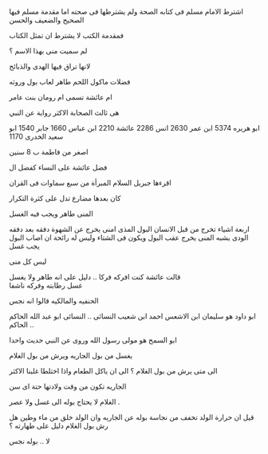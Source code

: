 اشترط الامام مسلم فى كتابه الصحة ولم يشترطها فى صحته 
اما مقدمة مسلم فيها الصحيح والضعيف والحسن 

فمقدمة الكتب لا يشترط ان تمثل الكتاب 

لم سميت منى بهذا الاسم ؟

لانها تراق فيها الهدى والذبائح 

فضلات ماكول اللحم طاهر لعاب بول  وروثه 

ام عائشة تسمى ام رومان بنت عامر 

هى ثالث الصحابة الاكثر رواية عن النبي 

ابو هريره 
5374 
ابن عمر 
2630 
انس 
2286 
عائشة 
2210
ابن عباس 
1660 
جابر
1540
ابو سعيد الخدرى 
1170 

اصغر من فاطمة ب 8 سنين 

فضل عائشة على النساء كفضل ال

اقرءها جبريل السلام 
المبرأة من سبع سماوات فى القران 

كان بعدها مضارع تدل على كثرة التكرار 

المنى طاهر ويجب فيه الغسل 

اربعة اشياء تخرج من قبل الانسان 
البول 
المذى 
امنى يخرج عن الشهوة دفقه بعد دفقه 
الودى يشبه المنى يخرج عقب البول ويكون فى الشتاء وليس له رائحة ان اصاب البول يجب غسل 

ليس كل منى 

قالت عائشة كنت افركه فركا .. دليل على انه طاهر ولا يغسل  
غسل رطابته وفركه ناشفا 

الحنفيه والمالكيه قالوا انه نجس 

ابو داود هو سليمان ابن الاشعس 
احمد ابن شعيب النسائى .. النسائى
ابو عبد الله الحاكم .. الحاكم

ابو السمح هو مولى رسول الله وروى عن النبي حديث واحدا 

يغسل من بول الجاريه ويرش من بول الغلام 

الى متى يرش من بول الغلام ؟ 
الى ان ياكل الطعام واذا اختلطا غلبنا الاكثر

الجاريه تكون من وقت ولادتها حتة اى سن 

الغلام لا يحتاج بوله الى غسل ولا عصر .

قيل ان حرارة الولد تخفف من نجاسة بوله عن الجاريه 
وان الولد خلق من ماء وطين 
هل رش بول الغلام دليل على طهارته ؟ 

لا .. بوله نجس 

